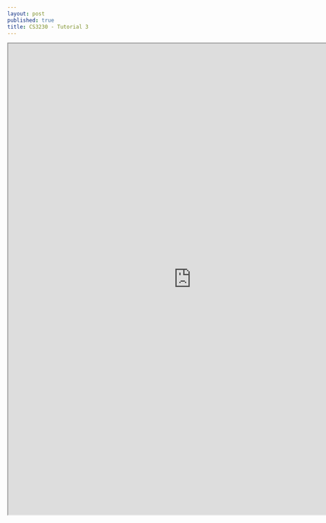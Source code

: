 ```yaml
---
layout: post
published: true
title: CS3230 - Tutorial 3
---
```

<iframe src="https://drive.google.com/file/d/14GFaXpdfor3_zKEXZpT2KJgsk6_KiKCn/preview" width="840" height="1080"></iframe>
